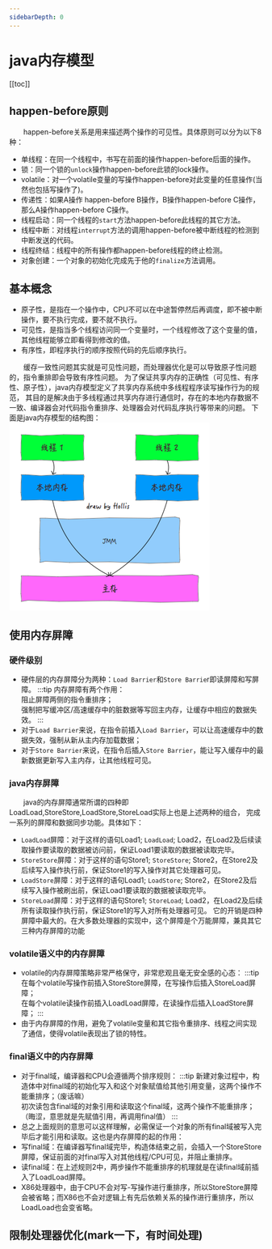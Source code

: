 ```yaml
---
sidebarDepth: 0
---
```


# java内存模型

[[toc]]

## happen-before原则
&emsp;&emsp;happen-before关系是用来描述两个操作的可见性。具体原则可以分为以下8种：

- 单线程：在同一个线程中，书写在前面的操作happen-before后面的操作。
- 锁：同一个锁的`unlock`操作happen-before此锁的lock操作。
- volatile：对一个volatile变量的写操作happen-before对此变量的任意操作(当然也包括写操作了)。
- 传递性：如果A操作 happen-before B操作，B操作happen-before C操作，那么A操作happen-before C操作。
- 线程启动：同一个线程的`start`方法happen-before此线程的其它方法。
- 线程中断：对线程`interrupt`方法的调用happen-before被中断线程的检测到中断发送的代码。
- 线程终结：线程中的所有操作都happen-before线程的终止检测。
- 对象创建：一个对象的初始化完成先于他的`finalize`方法调用。

## 基本概念

- 原子性，是指在一个操作中，CPU不可以在中途暂停然后再调度，即不被中断操作，要不执行完成，要不就不执行。
- 可见性，是指当多个线程访问同一个变量时，一个线程修改了这个变量的值，其他线程能够立即看得到修改的值。
- 有序性，即程序执行的顺序按照代码的先后顺序执行。

&emsp;&emsp;缓存一致性问题其实就是可见性问题，而处理器优化是可以导致原子性问题的，指令重排即会导致有序性问题。
为了保证共享内存的正确性（可见性、有序性、原子性），java内存模型定义了共享内存系统中多线程程序读写操作行为的规范，
其目的是解决由于多线程通过共享内存进行通信时，存在的本地内存数据不一致、编译器会对代码指令重排序、处理器会对代码乱序执行等带来的问题。
下面是java内存模型的结构图：<br>
![jvm-内存模型](./jvm-8.png)

## 使用内存屏障

### 硬件级别
- 硬件层的内存屏障分为两种：`Load Barrier`和`Store Barrie`r即读屏障和写屏障。
:::tip
内存屏障有两个作用：<br>
阻止屏障两侧的指令重排序；<br>
强制把写缓冲区/高速缓存中的脏数据等写回主内存，让缓存中相应的数据失效。
:::
- 对于`Load Barrier`来说，在指令前插入`Load Barrier`，可以让高速缓存中的数据失效，强制从新从主内存加载数据；
- 对于`Store Barrier`来说，在指令后插入`Store Barrier`，能让写入缓存中的最新数据更新写入主内存，让其他线程可见。

### java内存屏障

&emsp;&emsp;java的内存屏障通常所谓的四种即LoadLoad,StoreStore,LoadStore,StoreLoad实际上也是上述两种的组合，
完成一系列的屏障和数据同步功能。具体如下：

- `LoadLoad`屏障：对于这样的语句Load1; `LoadLoad`; Load2，在Load2及后续读取操作要读取的数据被访问前，保证Load1要读取的数据被读取完毕。
- `StoreStore`屏障：对于这样的语句Store1; `StoreStore`; Store2，在Store2及后续写入操作执行前，保证Store1的写入操作对其它处理器可见。
- `LoadStore`屏障：对于这样的语句Load1; `LoadStore`; Store2，在Store2及后续写入操作被刷出前，保证Load1要读取的数据被读取完毕。
- `StoreLoad`屏障：对于这样的语句Store1; `StoreLoad`; Load2，在Load2及后续所有读取操作执行前，保证Store1的写入对所有处理器可见。
它的开销是四种屏障中最大的。在大多数处理器的实现中，这个屏障是个万能屏障，兼具其它三种内存屏障的功能

### volatile语义中的内存屏障

- volatile的内存屏障策略非常严格保守，非常悲观且毫无安全感的心态：
:::tip
在每个volatile写操作前插入StoreStore屏障，在写操作后插入StoreLoad屏障；<br>
在每个volatile读操作前插入LoadLoad屏障，在读操作后插入LoadStore屏障；
:::
- 由于内存屏障的作用，避免了volatile变量和其它指令重排序、线程之间实现了通信，使得volatile表现出了锁的特性。

### final语义中的内存屏障

- 对于final域，编译器和CPU会遵循两个排序规则：
:::tip
新建对象过程中，构造体中对final域的初始化写入和这个对象赋值给其他引用变量，这两个操作不能重排序；（废话嘛）<br>
初次读包含final域的对象引用和读取这个final域，这两个操作不能重排序；（晦涩，意思就是先赋值引用，再调用final值）
:::
- 总之上面规则的意思可以这样理解，必需保证一个对象的所有final域被写入完毕后才能引用和读取。这也是内存屏障的起的作用：
- 写final域：在编译器写final域完毕，构造体结束之前，会插入一个StoreStore屏障，保证前面的对final写入对其他线程/CPU可见，并阻止重排序。
- 读final域：在上述规则2中，两步操作不能重排序的机理就是在读final域前插入了LoadLoad屏障。
- X86处理器中，由于CPU不会对写-写操作进行重排序，所以StoreStore屏障会被省略；而X86也不会对逻辑上有先后依赖关系的操作进行重排序，所以LoadLoad也会变省略。

## 限制处理器优化(mark一下，有时间处理)












